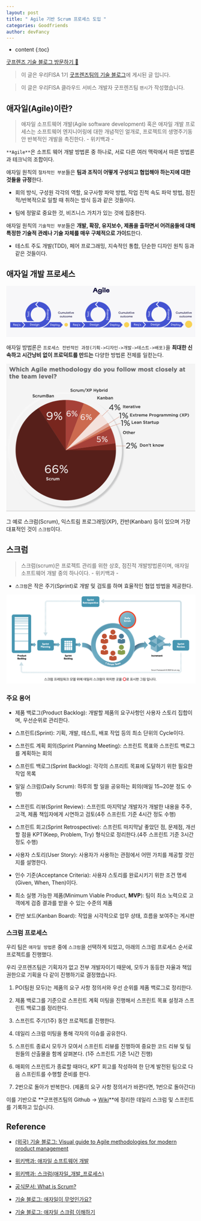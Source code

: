 ```yaml
---
layout: post
title: " Agile 기반 Scrum 프로세스 도입 "
categories: Goodfriends
author: devFancy
---
```

* content
{:toc}

[굿프렌즈 기술 블로그 방문하기 🎋](https://goodfriends-team.tistory.com/)

> 이 글은 우리FISA 1기 [굿프렌즈팀의 기술 블로그](https://goodfriends-team.tistory.com/5)에 게시된 글 입니다.

> 이 글은 우리FISA 클라우드 서비스 개발자 굿프렌즈팀 `팬시`가 작성했습니다.

## 애자일(Agile)이란?

> 애자일 소프트웨어 개발(Agile software development) 혹은 애자일 개발 프로세스는 소프트웨어 엔지니어링에 대한 개념적인 얼개로, 프로젝트의 생명주기동안 반복적인 개발을 촉진한다. - 위키백과 -


`**Agile**`은 소프트 웨어 개발 방법론 중 하나로, 서로 다른 여러 맥락에서 따른 방법론과 테크닉의 조합이다.

애자일 원칙의 `절차적인 부분`들은 **팀과 조직이 어떻게 구성되고 협업해야 하는지에 대한 것들을 규정**한다.

- 회의 방식, 구성원 각각의 역할, 요구사항 파악 방법, 작업 진척 속도 파악 방법, 점진적/반복적으로 일할 때 취하는 방식 등과 같은 것들이다.

- 팀에 정말로 중요한 것, 비즈니스 가치가 있는 것에 집중한다.


애자일 원칙의 `기술적인 부분`들은 **개발, 확장, 유지보수, 제품을 출하면서 어려움들에 대해 특정한 기술적 관례나 기술 자체를 매우 구체적으로 가이드**한다.

- 테스트 주도 개발(TDD), 페어 프로그래밍, 지속적인 통합, 단순한 디자인 원칙 등과 같은 것들이다.

## 애자일 개발 프로세스

![](/assets/img/goodfriends/agile_1.png)

애자일 방법론은 `프로세스 전반적인 과정(기획->디자인->개발->테스트->배포)`을 **최대한 신속하고 시간낭비 없이 프로덕트를 만드는** 다양한 방법론 전체를 일컫는다.

![](/assets/img/goodfriends/agile_2.png)

그 예로 스크럼(Scrum), 익스트림 프로그래밍(XP), 칸반(Kanban) 등이 있으며 가장 대표적인 것이 `스크럼`이다.

## 스크럼

> 스크럼(scrum)은 프로젝트 관리를 위한 상호, 점진적 개발방법론이며, 애자일 소프트웨어 개발 중의 하나이다. - 위키백과 -

- `스크럼`은 작은 주기(Sprint)로 개발 및 검토를 하며 효율적인 협업 방법을 제공한다.

![](/assets/img/goodfriends/agile_3.png)

### 주요 용어

- 제품 백로그(Product Backlog): 개발할 제품의 요구사항인 사용자 스토리 집합이며, 우선순위로 관리한다.

- 스프린트(Sprint): 기획, 개발, 테스트, 배포 작업 등의 최소 단위의 Cycle이다.

- 스프린트 계획 회의(Sprint Planning Meeting): 스프린트 목표와 스프린트 백로그를 계획하는 회의

- 스프린트 백로그(Sprint Backlog): 각각의 스프리트 목표에 도달하기 위한 필요한 작업 목록

- 일일 스크럼(Daily Scrum): 하루의 할 일을 공유하는 회의(매일 15~20분 정도 수행)

- 스프린트 리뷰(Sprint Review): 스프린트 마지막날 개발자가 개발한 내용을 주주, 고객, 제품 책임자에게 시연하고 검토(4주 스프린트 기준 4시간 정도 수행)

- 스프린트 회고(Sprint Retrospective): 스프린트 마지막날 좋았던 점, 문제점, 개선할 점을 KPT(Keep, Problem, Try) 형식으로 정리한다.(4주 스프린트 기준 3시간 정도 수행)

- 사용자 스토리(User Story): 사용자가 사용하는 관점에서 어떤 가치를 제공할 것인지를 설명한다.

- 인수 기준(Acceptance Criteria): 사용자 스토리를 완료시키기 위한 조건 명세(Given, When, Then)이다.

- 최소 실행 가능한 제품(Minimum Viable Product, **MVP**): 팀이 최소 노력으로 고객에게 검증 결과를 받을 수 있는 수준의 제품

- 칸반 보드(Kanban Board): 작업을 시각적으로 업무 상태, 흐름을 보여주는 게시판


### 스크럼 프로세스

우리 팀은 `애자일 방법론` 중에 `스크럼`을 선택하게 되었고, 아래의 스크럼 프로세스 순서로 프로젝트를 진행했다.

우리 굿프렌즈팀은 기획자가 없고 전부 개발자이기 때문에, 모두가 동등한 자율과 책임 권한으로 기획을 다 같이 진행하기로 결정했습니다.


1. PO(팀원 모두)는 제품의 요구 사항 정의서와 우선 순위를 제품 백로그로 정리한다.

2. 제품 백로그를 기준으로 스프린트 계획 미팅을 진행해서 스프린트 목표 설정과 스프린트 백로그를 정리한다.

3. 스프린트 주기(1주) 동안 프로젝트를 진행한다.

4. 데일리 스크럼 미팅을 통해 각자의 이슈를 공유한다.

5. 스프린트 종료시 모두가 모여서 스프린트 리뷰를 진행하여 중요한 코드 리뷰 및 팀원들의 산출물을 함께 살펴본다. (1주 스프린트 기준 1시간 진행)

6. 매회의 스프린트가 종료할 때마다, KPT 회고를 작성하여 한 단계 발전된 팀으로 다음 스프린트를 수행할 준비를 한다.

7. 2번으로 돌아가 반복한다. (제품의 요구 사항 정의서가 바뀐다면, 1번으로 돌아간다)


이를 기반으로 **굿프렌즈팀의 Github -> [Wiki](https://github.com/woorifisa-projects/GoodFriends/wiki/데일리-스크럼-기록)**에 정리한 데일리 스크럼 및 스프린트를 기록하고 있습니다.

## Reference

- [(외국) 기술 블로그: Visual guide to Agile methodologies for modern product management](https://miro.com/blog/choose-between-agile-lean-scrum-kanban/)

- [위키백과: 애자일 소프트웨어 개발](https://ko.wikipedia.org/wiki/%EC%95%A0%EC%9E%90%EC%9D%BC_%EC%86%8C%ED%94%84%ED%8A%B8%EC%9B%A8%EC%96%B4_%EA%B0%9C%EB%B0%9C)

- [위키백과: 스크럼(애자일_개발_프로세스)](https://ko.wikipedia.org/wiki/%EC%8A%A4%ED%81%AC%EB%9F%BC_(%EC%95%A0%EC%9E%90%EC%9D%BC_%EA%B0%9C%EB%B0%9C_%ED%94%84%EB%A1%9C%EC%84%B8%EC%8A%A4))

- [공식문서: What is Scrum?](https://www.scrum.org/resources/what-scrum-module)

- [기술 블로그: 애자일이 무엇인가요?](https://brunch.co.kr/@insuk/5)

- [기술 블로그: 애자일 스크럼 이해하기](https://medium.com/dtevangelist/scrum-dfc6523a3604)